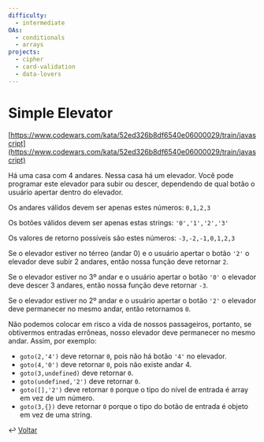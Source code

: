 ```yaml
---
difficulty:
  - intermediate
OAs:
  - conditionals
  - arrays
projects:
  - cipher
  - card-validation
  - data-lovers
---
```


# Simple Elevator

[https://www.codewars.com/kata/52ed326b8df6540e06000029/train/javascript](https://www.codewars.com/kata/52ed326b8df6540e06000029/train/javascript)

Há uma casa com 4 andares. Nessa casa há um elevador. Você pode programar este
elevador para subir ou descer, dependendo de qual botão o usuário apertar dentro
do elevador.

Os andares válidos devem ser apenas estes números: `0,1,2,3`

Os botões válidos devem ser apenas estas strings: `'0','1','2','3'`

Os valores de retorno possíveis são estes números: `-3,-2,-1,0,1,2,3`

Se o elevador estiver no térreo (andar 0) e o usuário apertar o botão `'2'` o
elevador deve subir 2 andares, então nossa função deve retornar `2`.

Se o elevador estiver no 3º andar e o usuário apertar o botão `'0'` o elevador
deve descer 3 andares, então nossa função deve retornar `-3`.

Se o elevador estiver no 2º andar e o usuário apertar o botão `'2'` o elevador
deve permanecer no mesmo andar, então retornamos `0`.

Não podemos colocar em risco a vida de nossos passageiros, portanto, se
obtivermos entradas errôneas, nosso elevador deve permanecer no mesmo andar.
Assim, por exemplo:

- `goto(2,'4')` deve retornar `0`, pois não há botão `'4'` no elevador.
- `goto(4,'0')` deve retornar `0`, pois não existe andar 4.
- `goto(3,undefined)` deve retornar `0`.
- `goto(undefined,'2')` deve retornar `0`.
- `goto([],'2')` deve retornar `0` porque o tipo do nível de entrada é array
  em vez de um número.
- `goto(3,{})` deve retornar `0` porque o tipo do botão de entrada é objeto em
  vez de uma string.

↩️ [Voltar](../../README.md)
